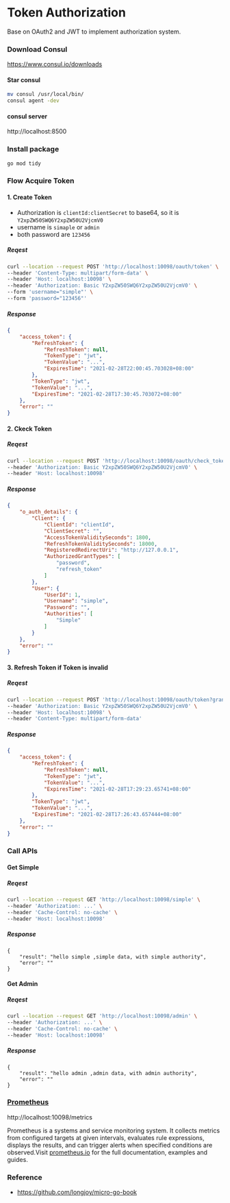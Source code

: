 # Token Authorization

Base on OAuth2 and JWT to implement authorization system.

### Download Consul
https://www.consul.io/downloads

#### Star consul
```sh
mv consul /usr/local/bin/
consul agent -dev
```

####  consul server
http://localhost:8500

### Install package
```sh
go mod tidy
```

### Flow Acquire Token
#### 1. Create Token
* Authorization is `clientId:clientSecret` to base64, so it is `Y2xpZW50SWQ6Y2xpZW50U2VjcmV0` 
* username is `simaple` or `admin`
* both password are `123456`

##### Reqest
``` bash
curl --location --request POST 'http://localhost:10098/oauth/token' \
--header 'Content-Type: multipart/form-data' \
--header 'Host: localhost:10098' \
--header 'Authorization: Basic Y2xpZW50SWQ6Y2xpZW50U2VjcmV0' \
--form 'username="simple"' \
--form 'password="123456"'
```

##### Response
``` json
{
    "access_token": {
        "RefreshToken": {
            "RefreshToken": null,
            "TokenType": "jwt",
            "TokenValue": "...",
            "ExpiresTime": "2021-02-28T22:00:45.703028+08:00"
        },
        "TokenType": "jwt",
        "TokenValue": "...",
        "ExpiresTime": "2021-02-28T17:30:45.703072+08:00"
    },
    "error": ""
}
```

#### 2. Ckeck Token
##### Reqest
``` bash
curl --location --request POST 'http://localhost:10098/oauth/check_token?token=...' \
--header 'Authorization: Basic Y2xpZW50SWQ6Y2xpZW50U2VjcmV0' \
--header 'Host: localhost:10098'
```

##### Response
``` json
{
    "o_auth_details": {
        "Client": {
            "ClientId": "clientId",
            "ClientSecret": "",
            "AccessTokenValiditySeconds": 1800,
            "RefreshTokenValiditySeconds": 18000,
            "RegisteredRedirectUri": "http://127.0.0.1",
            "AuthorizedGrantTypes": [
                "password",
                "refresh_token"
            ]
        },
        "User": {
            "UserId": 1,
            "Username": "simple",
            "Password": "",
            "Authorities": [
                "Simple"
            ]
        }
    },
    "error": ""
}
```

#### 3. Refresh Token if Token is invalid
##### Reqest
``` bash
curl --location --request POST 'http://localhost:10098/oauth/token?grant_type=refresh_token&refresh_token=...' \
--header 'Authorization: Basic Y2xpZW50SWQ6Y2xpZW50U2VjcmV0' \
--header 'Host: localhost:10098' \
--header 'Content-Type: multipart/form-data'
```
##### Response
``` json
{
    "access_token": {
        "RefreshToken": {
            "RefreshToken": null,
            "TokenType": "jwt",
            "TokenValue": "...",
            "ExpiresTime": "2021-02-28T17:29:23.65741+08:00"
        },
        "TokenType": "jwt",
        "TokenValue": "...",
        "ExpiresTime": "2021-02-28T17:26:43.657444+08:00"
    },
    "error": ""
}
```

### Call APIs
#### Get Simple
##### Reqest
``` bash
curl --location --request GET 'http://localhost:10098/simple' \
--header 'Authorization: ...' \
--header 'Cache-Control: no-cache' \
--header 'Host: localhost:10098'
```
##### Response
```
{
    "result": "hello simple ,simple data, with simple authority",
    "error": ""
}
```
#### Get Admin
##### Reqest
``` bash
curl --location --request GET 'http://localhost:10098/admin' \
--header 'Authorization: ...' \
--header 'Cache-Control: no-cache' \
--header 'Host: localhost:10098'
```
##### Response
```
{
    "result": "hello admin ,admin data, with admin authority",
    "error": ""
}
```

### [Prometheus](https://prometheus.io/)
http://localhost:10098/metrics

Prometheus is a systems and service monitoring system. It collects metrics from configured targets at given intervals, evaluates rule expressions, displays the results, and can trigger alerts when specified conditions are observed.Visit [prometheus.io](https://prometheus.io/) for the full documentation, examples and guides.

### Reference
* https://github.com/longjoy/micro-go-book